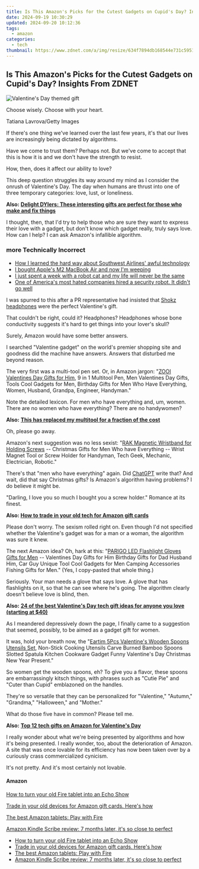 ```yaml
---
title: Is This Amazon's Picks for the Cutest Gadgets on Cupid's Day? Insights From ZDNET
date: 2024-09-19 10:30:29
updated: 2024-09-20 10:12:36
tags:
  - amazon
categories:
  - tech
thumbnail: https://www.zdnet.com/a/img/resize/634f7894db168544e731c5951842ba1e08a88ca7/2023/02/03/5a2d3cc2-4be0-4927-b17d-d8361951bbb5/gettyimages-1449440650.jpg?width=278&height=156&fit=crop&auto=webp
---
```


## Is This Amazon's Picks for the Cutest Gadgets on Cupid's Day? Insights From ZDNET

![Valentine's Day themed gift](https://www.zdnet.com/a/img/resize/94107b9193bad8c913710ae4e8d111be904619ff/2023/02/03/ca715a5c-5687-47a1-b8b5-b57c90d2eef4/gettyimages-1449440650.jpg?auto=webp&width=1280)

Choose wisely. Choose with your heart. 

Tatiana Lavrova/Getty Images

If there's one thing we've learned over the last few years, it's that our lives are increasingly being dictated by algorithms.

Have we come to trust them? Perhaps not. But we've come to accept that this is how it is and we don't have the strength to resist.

How, then, does it affect our ability to love?

This deep question struggles its way around my mind as I consider the onrush of Valentine's Day. The day when humans are thrust into one of three temporary categories: love, lust, or loneliness.

**Also:** [**Delight DYIers: These interesting gifts are perfect for those who make and fix things**](https://www.zdnet.com/home-and-office/diy-gift/) 

I thought, then, that I'd try to help those who are sure they want to express their love with a gadget, but don't know which gadget really, truly says love. How can I help? I can ask Amazon's infallible algorithm.

### more Technically Incorrect

* [How I learned the hard way about Southwest Airlines' awful technology](https://www.zdnet.com/article/how-i-learned-the-hard-way-about-southwest-airlines-awful-technology/)
* [I bought Apple's M2 MacBook Air and now I'm weeping](https://www.zdnet.com/article/i-bought-apples-m2-macbook-air-and-now-im-weeping/)
* [I just spent a week with a robot cat and my life will never be the same](https://www.zdnet.com/article/i-just-spent-a-week-with-a-robot-cat-and-my-life-will-never-be-the-same/)
* [One of America's most hated companies hired a security robot. It didn't go well](https://www.zdnet.com/article/one-of-americas-most-hated-companies-hired-a-security-robot-it-didnt-go-well/)

I was spurred to this after a PR representative had insisted that [Shokz headphones](https://www.zdnet.com/article/i-was-recommended-this-gadget-as-a-valentines-day-gift-the-question-is-why/) were the perfect Valentine's gift. 

That couldn't be right, could it? Headphones? Headphones whose bone conductivity suggests it's hard to get things into your lover's skull?

Surely, Amazon would have some better answers.

I searched "Valentine gadget" on the world's premier shopping site and goodness did the machine have answers. Answers that disturbed me beyond reason.

The very first was a multi-tool pen set. Or, in Amazon jargon: "[ZOOI Valentines Day Gifts for Him](https://buy.geni.us/Proxy.ashx?TSID=368250&GR%5FURL=https%3A%2F%2Fwww.amazon.com%2FZOOI-Multitool-Christmas-Everything-Boyfriend%2Fdp%2FB0B6C5X7FJ%2Fref%3Dsr%5F1%5F1%5Fsspa%3Fcrid%3D3NQQ3SNUN8LGW%26keywords%3Dvalentine%2Bgadget%26qid%3D1675271182%26sprefix%3Dgadget%2Bval%2Caps%2C143%26sr%3D8-1-spons%26spLa%3DZW5jcnlwdGVkUXVhbGlmaWVyPUEyVDRZSUw5R1JMNzVJJmVuY3J5cHRlZElkPUEwMTAyNzY3MVZDWjk1VTAxQldTVSZlbmNyeXB0ZWRBZElkPUEwMjk5MDg2MlRIREVMNVcxVlBORyZ3aWRnZXROYW1lPXNwX2F0ZiZhY3Rpb249Y2xpY2tSZWRpcmVjdCZkb05vdExvZ0NsaWNrPXRydWU%26th%3D1%26tag%3Dzd-buy-button-20%26ascsubtag%3D%5F%5FCOM%5FCLICK%5FID%5F%5F%7Cb77a284e-72df-4b8e-a2cd-67c86830a989%7Cdtp&dtb=1), 9 in 1 Multitool Pen, Men Valentines Day Gifts, Tools Cool Gadgets for Men, Birthday Gifts for Men Who Have Everything, Women, Husband, Grandpa, Engineer, Handyman."

Note the detailed lexicon. For men who have everything and, um, women. There are no women who have everything? There are no handywomen? 

**Also:** [**This has replaced my multitool for a fraction of the cost**](https://www.zdnet.com/home-and-office/this-has-replaced-my-multitool-for-a-fraction-of-the-cost/)

Oh, please go away.

Amazon's next suggestion was no less sexist: "[RAK Magnetic Wristband for Holding Screws](https://buy.geni.us/Proxy.ashx?TSID=368250&GR%5FURL=https%3A%2F%2Fwww.amazon.com%2FMagnetic-Tool-Bracelet-Men%2Fdp%2FB01HRCU3SW%2Fref%3Dsr%5F1%5F2%5Fsspa%3Fcrid%3D3NQQ3SNUN8LGW%26keywords%3Dvalentine%2Bgadget%26qid%3D1675272723%26sprefix%3Dgadget%2Bval%2Caps%2C143%26sr%3D8-2-spons%26psc%3D1%26spLa%3DZW5jcnlwdGVkUXVhbGlmaWVyPUEyMk1HT09WVkRNNzE3JmVuY3J5cHRlZElkPUEwNDkyMTEzM0sxQUQ0WlpRMUFEUiZlbmNyeXB0ZWRBZElkPUEwOTAyOTY5MzgxNkhCUzJDTlpNOCZ3aWRnZXROYW1lPXNwX2F0ZiZhY3Rpb249Y2xpY2tSZWRpcmVjdCZkb05vdExvZ0NsaWNrPXRydWU%3D%26tag%3Dzd-buy-button-20%26ascsubtag%3D%5F%5FCOM%5FCLICK%5FID%5F%5F%7Cb77a284e-72df-4b8e-a2cd-67c86830a989%7Cdtp&dtb=1) \-- Christmas Gifts for Men Who have Everything -- Wrist Magnet Tool or Screw Holder for Handyman, Tech Geek, Mechanic, Electrician, Robotic."

There's that "men who have everything" again. Did [ChatGPT](https://www.zdnet.com/article/what-is-chatgpt-and-why-does-it-matter-heres-everything-you-need-to-know/) write that? And wait, did that say Christmas gifts? Is Amazon's algorithm having problems? I do believe it might be.

"Darling, I love you so much I bought you a screw holder." Romance at its finest.

**Also: [How to trade in your old tech for Amazon gift cards](https://www.zdnet.com/article/how-to-turn-your-old-devices-into-amazon-gift-cards/)**

Please don't worry. The sexism rolled right on. Even though I'd not specified whether the Valentine's gadget was for a man or a woman, the algorithm was sure it knew.

The next Amazon idea? Oh, hark at this: "[PARIGO LED Flashlight Gloves Gifts for Men](https://buy.geni.us/Proxy.ashx?TSID=368250&GR%5FURL=https%3A%2F%2Fwww.amazon.com%2FFlashlight-Boyfriend-Mechanics-Electrician-Christmas%2Fdp%2FB08CC36KCM%2Fref%3Dsr%5F1%5F4%5Fsspa%3Fcrid%3D3NQQ3SNUN8LGW%26keywords%3Dvalentine%2Bgadget%26qid%3D1675272838%26sprefix%3Dgadget%2Bval%2Caps%2C143%26sr%3D8-4-spons%26smid%3DA5CKAI7L36SKI%26spLa%3DZW5jcnlwdGVkUXVhbGlmaWVyPUExWUNaRkxBNk1JUjNSJmVuY3J5cHRlZElkPUExMDA4MzE0MldSVjg5UElUWU9XTyZlbmNyeXB0ZWRBZElkPUEwNTc1NzcwMVMySVFGSzAxVjRVMCZ3aWRnZXROYW1lPXNwX2F0ZiZhY3Rpb249Y2xpY2tSZWRpcmVjdCZkb05vdExvZ0NsaWNrPXRydWU%26th%3D1%26tag%3Dzd-buy-button-20%26ascsubtag%3D%5F%5FCOM%5FCLICK%5FID%5F%5F%7Cb77a284e-72df-4b8e-a2cd-67c86830a989%7Cdtp&dtb=1) \-- Valentines Day Gifts for Him Birthday Gifts for Dad Husband Him, Car Guy Unique Tool Cool Gadgets for Men Camping Accessories Fishing Gifts for Men." (Yes, I copy-pasted that whole thing.)

Seriously. Your man needs a glove that says love. A glove that has flashlights on it, so that he can see where he's going. The algorithm clearly doesn't believe love is blind, then.

**Also:** [**24 of the best Valentine's Day tech gift ideas for anyone you love (starting at $40)**](https://www.zdnet.com/home-and-office/tech-gift-guide/)

As I meandered depressively down the page, I finally came to a suggestion that seemed, possibly, to be aimed as a gadget gift for women.

It was, hold your breath now, the "[Eartim 5Pcs Valentine's Wooden Spoons Utensils Set](https://buy.geni.us/Proxy.ashx?TSID=368250&GR%5FURL=https%3A%2F%2Fwww.amazon.com%2FEartim-Valentines-Utensils-Non-Stick-Housewarming%2Fdp%2FB09FSZHV3Z%2Fref%3Dsr%5F1%5F7%3Fcrid%3D3NQQ3SNUN8LGW%26keywords%3Dvalentine%2Bgadget%26qid%3D1675273295%26sprefix%3Dgadget%2Bval%2Caps%2C143%26sr%3D8-7%26th%3D1%26tag%3Dzd-buy-button-20%26ascsubtag%3D%5F%5FCOM%5FCLICK%5FID%5F%5F%7Cb77a284e-72df-4b8e-a2cd-67c86830a989%7Cdtp&dtb=1), Non-Stick Cooking Utensils Carve Burned Bamboo Spoons Slotted Spatula Kitchen Cookware Gadget Funny Valentine's Day Christmas New Year Present." 

So women get the wooden spoons, eh? To give you a flavor, these spoons are embarrassingly kitsch things, with phrases such as "Cutie Pie" and "Cuter than Cupid" emblazoned on the handles.

They're so versatile that they can be personalized for "Valentine," "Autumn," "Grandma," "Halloween," and "Mother." 

What do those five have in common? Please tell me.

**Also:** [**Top 12 tech gifts on Amazon for Valentine's Day**](https://www.zdnet.com/home-and-office/best-amazon-gift/)

I really wonder about what we're being presented by algorithms and how it's being presented. I really wonder, too, about the deterioration of Amazon. A site that was once lovable for its efficiency has now been taken over by a curiously crass commercialized cynicism. 

It's not pretty. And it's most certainly not lovable.

#### Amazon

[How to turn your old Fire tablet into an Echo Show](https://www.zdnet.com/article/how-to-turn-your-old-fire-tablet-into-an-echo-show/ "How to turn your old Fire tablet into an Echo Show")

[Trade in your old devices for Amazon gift cards. Here's how](https://www.zdnet.com/article/you-can-trade-in-old-electronics-for-amazon-gift-cards-heres-how-it-works/ "Trade in your old devices for Amazon gift cards. Here's how")

[The best Amazon tablets: Play with Fire](https://www.zdnet.com/article/best-amazon-tablet/ "The best Amazon tablets: Play with Fire")

[Amazon Kindle Scribe review: 7 months later, it's so close to perfect](https://www.zdnet.com/article/amazon-kindle-scribe-review/ "Amazon Kindle Scribe review: 7 months later, it's so close to perfect")

* [How to turn your old Fire tablet into an Echo Show](https://www.zdnet.com/article/how-to-turn-your-old-fire-tablet-into-an-echo-show/ "How to turn your old Fire tablet into an Echo Show")
* [Trade in your old devices for Amazon gift cards. Here's how](https://www.zdnet.com/article/you-can-trade-in-old-electronics-for-amazon-gift-cards-heres-how-it-works/ "Trade in your old devices for Amazon gift cards. Here's how")
* [The best Amazon tablets: Play with Fire](https://www.zdnet.com/article/best-amazon-tablet/ "The best Amazon tablets: Play with Fire")
* [Amazon Kindle Scribe review: 7 months later, it's so close to perfect](https://www.zdnet.com/article/amazon-kindle-scribe-review/ "Amazon Kindle Scribe review: 7 months later, it's so close to perfect")

<ins class="adsbygoogle"
     style="display:block"
     data-ad-format="autorelaxed"
     data-ad-client="ca-pub-7571918770474297"
     data-ad-slot="1223367746"></ins>



<ins class="adsbygoogle"
     style="display:block"
     data-ad-client="ca-pub-7571918770474297"
     data-ad-slot="8358498916"
     data-ad-format="auto"
     data-full-width-responsive="true"></ins>
